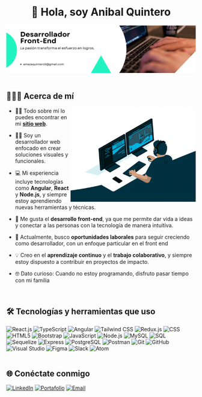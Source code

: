 <br/>
    <h1 align="center">👋 Hola, soy Anibal Quintero</h1>

<div align="center">
  <img src ="./Banner.png" />
</div>

 <br/>

## 👨🏻‍💻 Acerca de mí

<img  src="./giphy.gif" height="250px" align="right" />

- 🙋‍♂️ Todo sobre mí lo puedes encontrar en mi **[sitio web](https://portfolio-anibal-quintero.onrender.com/)**.

- 👨‍💻 Soy un desarrollador web enfocado en crear soluciones visuales y funcionales.

- 💻 Mi experiencia incluye tecnologías como **Angular**, **React** y **Node.js**, y siempre estoy aprendiendo nuevas herramientas y técnicas.

- 🚀 Me gusta el **desarrollo front-end**, ya que me permite dar vida a ideas y conectar a las personas con la tecnología de manera intuitiva.

- 🎯 Actualmente, busco **oportunidades laborales** para seguir creciendo como desarrollador, con un enfoque particular en el front end

- 💡 Creo en el **aprendizaje continuo** y el **trabajo colaborativo**, y siempre estoy dispuesto a contribuir en proyectos de impacto.

- 🤓 Dato curioso: Cuando no estoy programando, disfruto pasar tiempo con mi familia

<br/>

## 🛠️ Tecnologías y herramientas que uso

<div>
  <img alt="React.js" src="https://img.shields.io/badge/React-20232A?style=for-the-badge&logo=react&logoColor=61DAFB" height="30px" />
  <img alt="TypeScript" src="https://img.shields.io/badge/TypeScript-007ACC?style=for-the-badge&logo=typescript&logoColor=white" height="30px" />
  <img alt="Angular" src="https://img.shields.io/badge/Angular-DD0031?style=for-the-badge&logo=angular&logoColor=white" height="30px" />
  <img alt="Tailwind CSS" src="https://img.shields.io/badge/Tailwind_CSS-38B2AC?style=for-the-badge&logo=tailwind-css&logoColor=white" height="30px" />
  <img alt="Redux.js" src="https://img.shields.io/badge/Redux-764ABC?style=for-the-badge&logo=redux&logoColor=white" height="30px" />
  <img alt="CSS" src="https://img.shields.io/badge/CSS3-1572B6?style=for-the-badge&logo=css3&logoColor=white" height="30px" />
  <img alt="HTML5" src="https://img.shields.io/badge/HTML5-E34F26?style=for-the-badge&logo=html5&logoColor=white" height="30px" />
  <img alt="Bootstrap" src="https://img.shields.io/badge/Bootstrap-7952B3?style=for-the-badge&logo=bootstrap&logoColor=white" height="30px" />
  <img alt="JavaScript" src="https://img.shields.io/badge/JavaScript-F7DF1E?style=for-the-badge&logo=javascript&logoColor=black" height="30px" />
  <img alt="Node.js" src="https://img.shields.io/badge/Node.js-339933?style=for-the-badge&logo=nodedotjs&logoColor=white" height="30px" />
  <img alt="MySQL" src="https://img.shields.io/badge/MySQL-4479A1?style=for-the-badge&logo=mysql&logoColor=white" height="30px" />
  <img alt="SQL" src="https://img.shields.io/badge/SQL-003B57?style=for-the-badge&logo=sqlite&logoColor=white" height="30px" />
  <img alt="Sequelize" src="https://img.shields.io/badge/Sequelize-52B0E7?style=for-the-badge&logo=sequelize&logoColor=white" height="30px" />
  <img alt="Express" src="https://img.shields.io/badge/Express.js-000000?style=for-the-badge&logo=express&logoColor=white" height="30px" />
  <img alt="PostgreSQL" src="https://img.shields.io/badge/PostgreSQL-336791?style=for-the-badge&logo=postgresql&logoColor=white" height="30px" />
  <img alt="Postman" src="https://img.shields.io/badge/Postman-FF6C37?style=for-the-badge&logo=postman&logoColor=white" height="30px" />
  <img alt="Git" src="https://img.shields.io/badge/Git-F05032?style=for-the-badge&logo=git&logoColor=white" height="30px" />
  <img alt="GitHub" src="https://img.shields.io/badge/GitHub-181717?style=for-the-badge&logo=github&logoColor=white" height="30px" />
  <img alt="Visual Studio" src="https://img.shields.io/badge/Visual_Studio-5C2D91?style=for-the-badge&logo=visual-studio&logoColor=white" height="30px" />
  <img alt="Figma" src="https://img.shields.io/badge/Figma-F24E1E?style=for-the-badge&logo=figma&logoColor=white" height="30px" />
  <img alt="Slack" src="https://img.shields.io/badge/Slack-4A154B?style=for-the-badge&logo=slack&logoColor=white" height="30px" />
  <img alt="Atom" src="https://img.shields.io/badge/Atom-66595C?style=for-the-badge&logo=atom&logoColor=white" height="30px" />
</div>

<br/>

## 🌐 Conéctate conmigo

<div>
  <a href="https://www.linkedin.com/in/anibal-meza-quintero-578821294/" target="_blank">
    <img alt="LinkedIn" src="https://img.shields.io/badge/linkedin-%230077B5.svg?&style=for-the-badge&logo=linkedin&logoColor=white" height="30px"/></a>
  <a href="https://portfolio-anibal-quintero.vercel.app/" target="_blank">
    <img alt="Portafolio" src="https://img.shields.io/badge/Portafolio-0A0A0A?style=for-the-badge&logo=dev.to&logoColor=white" height="30px"/></a>
  <a href="mailto:amezaquintero5@gmail.com" target="_blank">
    <img alt="Email" src="https://img.shields.io/badge/Email-D14836?style=for-the-badge&logo=gmail&logoColor=white" height="30px"/></a>
</div>

<br/>
